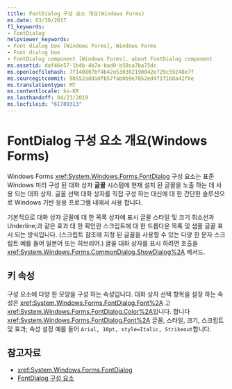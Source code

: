 ```yaml
---
title: FontDialog 구성 요소 개요(Windows Forms)
ms.date: 03/30/2017
f1_keywords:
- FontDialog
helpviewer_keywords:
- Font dialog box [Windows Forms], Windows Forms
- Font dialog box
- FontDialog component [Windows Forms], about FontDialog component
ms.assetid: daf46e57-1b4b-4b7a-bad0-b50ca7ba75dc
ms.openlocfilehash: 7f140807bf4b42e530302190042e729c59248e7f
ms.sourcegitcommit: 9b552addadfb57fab0b9e7852ed4f1f1b8a42f8e
ms.translationtype: MT
ms.contentlocale: ko-KR
ms.lasthandoff: 04/23/2019
ms.locfileid: "61789313"
---
```

# <a name="fontdialog-component-overview-windows-forms"></a>FontDialog 구성 요소 개요(Windows Forms)
Windows Forms <xref:System.Windows.Forms.FontDialog> 구성 요소는 표준 Windows 미리 구성 된 대화 상자 **글꼴** 시스템에 현재 설치 된 글꼴을 노출 하는 데 사용 되는 대화 상자. 글꼴 선택 대화 상자를 직접 구성 하는 대신에 대 한 간단한 솔루션으로 Windows 기반 응용 프로그램 내에서 사용 합니다.  
  
 기본적으로 대화 상자 글꼴에 대 한 목록 상자에 표시 글꼴 스타일 및 크기 취소선과 Underline;과 같은 효과 대 한 확인란 스크립트에 대 한 드롭다운 목록 및 샘플 글꼴 표시 되는 방식입니다. (스크립트 참조에 지정 된 글꼴을 사용할 수 있는 다양 한 문자 스크립트 예를 들어 일본어 또는 히브리어.) 글꼴 대화 상자를 표시 하려면 호출을 <xref:System.Windows.Forms.CommonDialog.ShowDialog%2A> 메서드.  
  
## <a name="key-properties"></a>키 속성  
 구성 요소에 다양 한 모양을 구성 하는 속성입니다. 대화 상자 선택 항목을 설정 하는 속성은 <xref:System.Windows.Forms.FontDialog.Font%2A> 고 <xref:System.Windows.Forms.FontDialog.Color%2A>입니다. 합니다 <xref:System.Windows.Forms.FontDialog.Font%2A> 글꼴, 스타일, 크기, 스크립트 및 효과; 속성 설정 예를 들어 `Arial, 10pt, style=Italic, Strikeout`합니다.  
  
## <a name="see-also"></a>참고자료

- <xref:System.Windows.Forms.FontDialog>
- [FontDialog 구성 요소](fontdialog-component-windows-forms.md)
